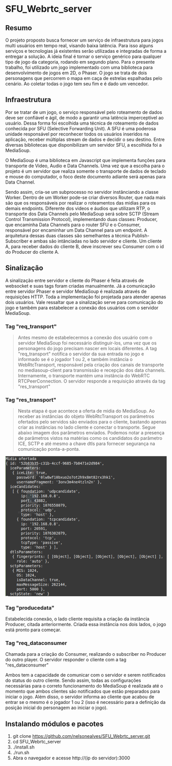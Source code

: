 # SFU_Webrtc_server
## Resumo
  O projeto proposto busca fornecer um serviço de infraestrutura para jogos multi usuários em tempo real, visando baixa latência. Para isso alguns serviços e tecnologias já existentes serão utilizadas e integradas de forma a entregar a solução. A ideia final é tornar o serviço genérico para qualquer tipo de jogo da categoria, rodando em segundo plano. Para o presente trabalho, foi utilizado um jogo implementado com uma biblioteca para desenvolvimento de jogos em 2D, o Phaser. O jogo se trata de dois personagens que percorrem o mapa em caça de estrelas espalhadas pelo cenário. Ao coletar todas o jogo tem seu fim e é dado um vencedor.

## Infraestrutura
  Por se tratar de um jogo, o serviço responsável pelo roteamento de dados deve ser confiável e ágil, de modo a garantir uma latência imperceptível ao usuário. Dessa forma foi escolhida uma técnica de roteamento de dados conhecida por SFU (Selective Forwarding Unit). A SFU é uma poderosa unidade responsável por reconhecer todos os usuários inseridos na aplicação, receber múltiplas stream de dados  e decidir o seu destino. Entre diversas bibliotecas que disponibilizam um servidor SFU, a escolhida foi a MediaSoup.
  
  O MediaSoup é uma biblioteca em Javascript que implementa funções para transporte de Video, Audio e Data Channels. Uma vez que a escolha para o projeto é um servidor que realiza somente o transporte de dados de teclado e mouse do computador, o foco deste documento adiante será apenas para Data Channel.

 Sendo assim, cria-se um subprocesso no servidor instânciando a classe Worker. Dentro de um Worker pode-se criar diversos Router, que nada mais são que os responsáveis por realizar o roteamentos das midias para os demais endpoints. Diferente dos videos e áudios que utilizam RTP, o transporte dos Data Channels pelo MediaSoup será sobre SCTP (Stream Control Transmission Protocol), implementando duas classes: Producer, que encaminha Data Channels para o router SFU e o Consumer, responsável por encaminhar um Data Channel para um endpoint. A arquitetura dessas duas classes são semelhantes a técnica Publish-Subscriber e ambas são intânciadas no lado servidor e cliente. Um cliente A, para receber dados do cliente B, deve inscrever seu Consumer com o id do Producer do cliente A.

## Sinalização
A sinalização entre servidor e cliente do Phaser é feita através de websocket e suas tags foram criadas manualmente. Já a comunicação entre servidor Phaser e servidor MediaSoup é realizada através de requisições HTTP. Toda a implementação foi projetada para atender apenas dois usuários. Vale ressaltar que a sinalização serve para comunicação do jogo e também para estabelecer a conexão dos usuários com o servidor MediaSoup.
### Tag "req_transport"
> Antes mesmo de estabelecermos a conexão dos usuário com o servidor MediaSoup foi necessário distinguir-los, uma vez que os personagens do jogo precisam nascer em locais diferentes. A tag "req_transport" notifica o servidor da sua entrada no jogo e informado se é o jogador 1 ou 2, e também instância o WebRtcTransport, responsável pela criação dos canais de transporte no mediasoup-client para transmissão e recepção dos data channels. Internamente, o transporte mantém uma instância do WebRTC RTCPeerConnection. O servidor responde a requisição através da tag "res_transport"

### Tag "res_transport"
> Nesta etapa é que acontece a oferta de midia do MediaSoup. Ao receber as instâncias do objeto WebRtcTransport os parâmetros ofertados pelo servidos são enviados para o cliente, bastando apenas criar as instâncias no lado cliente e conectar o transporte. Segue abaixo imagem dos parâmetros enviados. Podemos notar a presença de parâmetros vistos na matérias como os candidatos do parâmetro ICE, SCTP e até mesmo a chave dtls para fornecer segurança na comunicação ponta-a-ponta.

![](image/midia.png)

### Tag "producedata"
Estabelecida conexão, o lado cliente requisita a criação da instância Producer, citada anteriormente. Criada essa instância nos dois lados, o jogo está pronto para começar.

### Tag "req_dataconsumer
Chamada para a criação do Consumer, realizando o subscriber no Producer do outro player. O servidor responder o cliente com a tag "res_dataconsumer"



Ambos tem a capacidade de comunicar com o servidor e serem notificados do status do outro cliente. Sendo assim, todas as configurações necessárias para o correto funcionamento do MediaSoup é realizada até o momento que ambos clientes são notificados que estão preparados para iniciar o jogo. Além disso, o servidor informa ao cliente que acabou de entrar se o mesmo é o jogador 1 ou 2 (isso é necessário para a definição da posição inicial do personagem ao iniciar o jogo).  


  
 ## Instalando módulos e pacotes
 1. git clone https://github.com/nelsonealves/SFU_Webrtc_server.git
 2. cd SFU_Webrtc_server
 3. ./install.sh
 4. ./run.sh
 5. Abra o navegador e acesse http://(ip do servidor):3000  

 
 

